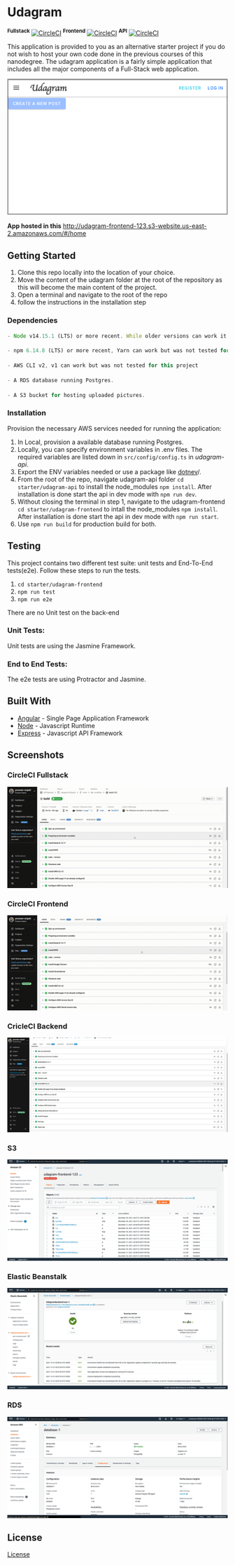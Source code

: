 # Udagram
 <strong><sup>Fullstack</sup></strong> [![CircleCI](https://circleci.com/gh/praveen-sripati/udagram-fullstack/tree/main.svg?style=shield)](https://circleci.com/gh/praveen-sripati/udagram-fullstack/tree/main)   <strong><sup>Frontend</sup></strong> [![CircleCI](https://circleci.com/gh/praveen-sripati/udagram-api/tree/main.svg?style=shield)](https://circleci.com/gh/praveen-sripati/udagram-api/tree/main)   <strong><sup>API</sup></strong> [![CircleCI](https://circleci.com/gh/praveen-sripati/udagram-frontend/tree/main.svg?style=shield)](https://circleci.com/gh/praveen-sripati/udagram-frontend/tree/main)

This application is provided to you as an alternative starter project if you do not wish to host your own code done in the previous courses of this nanodegree. The udagram application is a fairly simple application that includes all the major components of a Full-Stack web application.

<img src="screenshots/application.png" alt="angular-logo"/>

**App hosted in this** http://udagram-frontend-123.s3-website.us-east-2.amazonaws.com/#/home
## Getting Started

1. Clone this repo locally into the location of your choice.
1. Move the content of the udagram folder at the root of the repository as this will become the main content of the project.
1. Open a terminal and navigate to the root of the repo
1. follow the instructions in the installation step
### Dependencies

```javascript
- Node v14.15.1 (LTS) or more recent. While older versions can work it is advisable to keep node to latest LTS version

- npm 6.14.8 (LTS) or more recent, Yarn can work but was not tested for this project

- AWS CLI v2, v1 can work but was not tested for this project

- A RDS database running Postgres.

- A S3 bucket for hosting uploaded pictures.
```

### Installation

Provision the necessary AWS services needed for running the application:

1. In Local, provision a available database running Postgres.
1. Locally, you can specify environment variables in .env files. The required variables are listed down in `src/config/config.ts` in *udagram-api*.
1. Export the ENV variables needed or use a package like [dotnev](https://www.npmjs.com/package/dotenv)/.
1. From the root of the repo, navigate udagram-api folder `cd starter/udagram-api` to install the node_modules `npm install`. After installation is done start the api in dev mode with `npm run dev`.
1. Without closing the terminal in step 1, navigate to the udagram-frontend `cd starter/udagram-frontend` to intall the node_modules `npm install`. After installation is done start the api in dev mode with `npm run start`.
1. Use `npm run build` for production build for both.

## Testing

This project contains two different test suite: unit tests and End-To-End tests(e2e). Follow these steps to run the tests.

1. `cd starter/udagram-frontend`
1. `npm run test`
1. `npm run e2e`

There are no Unit test on the back-end

### Unit Tests:

Unit tests are using the Jasmine Framework.

### End to End Tests:

The e2e tests are using Protractor and Jasmine.

## Built With

- [Angular](https://angular.io/) - Single Page Application Framework
- [Node](https://nodejs.org) - Javascript Runtime
- [Express](https://expressjs.com/) - Javascript API Framework

## Screenshots

### CircleCI Fullstack
<img src="screenshots/circle-ci-complete.gif" alt="frontend"/>

### CircleCI Frontend
<img src="screenshots/circle-ci-frontend.gif" alt="frontend"/>

### CricleCI Backend
<img src="screenshots/circle-ci-backend.png" alt="backend"/>

### S3
<img src="screenshots/S3.png" alt="S3"/>

### Elastic Beanstalk
<img src="screenshots/elastic-beanstalk.png" alt="Elastic Beanstalk"/>

### RDS
<img src="screenshots/RDS.png" alt="RDS"/>

## License

[License](LICENSE.txt)
